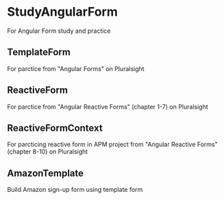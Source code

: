 # StudyAngularForm
For Angular Form study and practice

TemplateForm
----
For parctice from "Angular Forms" on Pluralsight

ReactiveForm
----
For parctice from "Angular Reactive Forms" (chapter 1-7) on Pluralsight

ReactiveFormContext
----
For parcticing reactive form in APM project from "Angular Reactive Forms" (chapter 8-10) on Pluralsight

AmazonTemplate
----
Build Amazon sign-up form using template form
